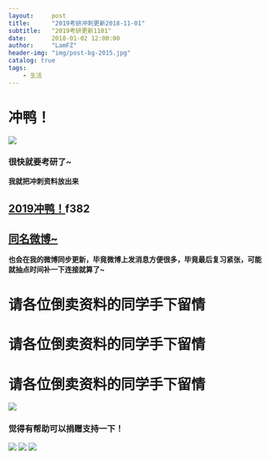 ```yaml
---
layout:     post
title:      "2019考研冲刺更新2018-11-01"
subtitle:   "2019考研更新1101"
date:       2018-01-02 12:00:00
author:     "LamFZ"
header-img: "img/post-bg-2015.jpg"
catalog: true
tags:
    - 生活
---
```


# 冲鸭！

![](https://timgsa.baidu.com/timg?image&quality=80&size=b9999_10000&sec=1541047268944&di=b30d5b08e776d2f9c911ff9b41361b9a&imgtype=0&src=http%3A%2F%2Fpic.962.net%2Fup%2F2018-7%2F15317028516869413.jpg)

### 很快就要考研了~

**我就把冲刺资料放出来**

## [2019冲鸭！](https://pan.baidu.com/s/1U4dGocLCSo07jIODp2w55w)f382

## [同名微博~](https://weibo.com/u/2948168120)

**也会在我的微博同步更新，毕竟微博上发消息方便很多，毕竟最后复习紧张，可能就抽点时间补一下连接就算了~**

# 请各位倒卖资料的同学手下留情
# 请各位倒卖资料的同学手下留情
# 请各位倒卖资料的同学手下留情

![](https://imgsa.baidu.com/forum/w%3D580/sign=77cb164db3096b6381195e583c328733/a388b744ebf81a4c2c823dabda2a6059242da658.jpg)

### 觉得有帮助可以捐赠支持一下！
![](https://timgsa.baidu.com/timg?image&quality=80&size=b9999_10000&sec=1514739195444&di=773936890dfe86fcf8a25b3db2384433&imgtype=0&src=http%3A%2F%2Fi.zeze.com%2Fattachment%2Fforum%2F201603%2F26%2F104839u04ctdk924k8pbdb.jpeg)
![](http://ww3.sinaimg.cn/large/0060lm7Tly1fnn9mknteij31kg0w3twx.jpg)
![](http://ww4.sinaimg.cn/large/0060lm7Tly1fn0b1zneraj30iz0lj75q.jpg)
